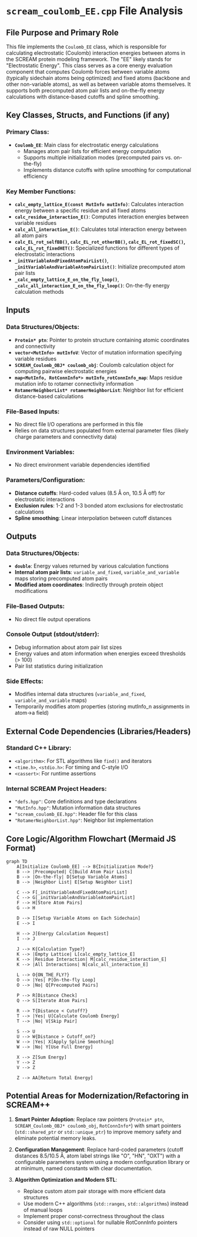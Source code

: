 # `scream_coulomb_EE.cpp` File Analysis

## File Purpose and Primary Role

This file implements the `Coulomb_EE` class, which is responsible for calculating electrostatic (Coulomb) interaction energies between atoms in the SCREAM protein modeling framework. The "EE" likely stands for "Electrostatic Energy". This class serves as a core energy evaluation component that computes Coulomb forces between variable atoms (typically sidechain atoms being optimized) and fixed atoms (backbone and other non-variable atoms), as well as between variable atoms themselves. It supports both precomputed atom pair lists and on-the-fly energy calculations with distance-based cutoffs and spline smoothing.

## Key Classes, Structs, and Functions (if any)

### Primary Class:

- **`Coulomb_EE`**: Main class for electrostatic energy calculations
  - Manages atom pair lists for efficient energy computation
  - Supports multiple initialization modes (precomputed pairs vs. on-the-fly)
  - Implements distance cutoffs with spline smoothing for computational efficiency

### Key Member Functions:

- **`calc_empty_lattice_E(const MutInfo mutInfo)`**: Calculates interaction energy between a specific residue and all fixed atoms
- **`calc_residue_interaction_E()`**: Computes interaction energies between variable residues
- **`calc_all_interaction_E()`**: Calculates total interaction energy between all atom pairs
- **`calc_EL_rot_selfBB()`, `calc_EL_rot_otherBB()`, `calc_EL_rot_fixedSC()`, `calc_EL_rot_fixedHET()`**: Specialized functions for different types of electrostatic interactions
- **`_initVariableAndFixedAtomPairList()`**, **`_initVariableAndVariableAtomPairList()`**: Initialize precomputed atom pair lists
- **`_calc_empty_lattice_E_on_the_fly_loop()`**, **`_calc_all_interaction_E_on_the_fly_loop()`**: On-the-fly energy calculation methods

## Inputs

### Data Structures/Objects:

- **`Protein* ptn`**: Pointer to protein structure containing atomic coordinates and connectivity
- **`vector<MutInfo> mutInfoV`**: Vector of mutation information specifying variable residues
- **`SCREAM_Coulomb_OBJ* coulomb_obj`**: Coulomb calculation object for computing pairwise electrostatic energies
- **`map<MutInfo, RotConnInfo*> mutInfo_rotConnInfo_map`**: Maps residue mutation info to rotamer connectivity information
- **`RotamerNeighborList* rotamerNeighborList`**: Neighbor list for efficient distance-based calculations

### File-Based Inputs:

- No direct file I/O operations are performed in this file
- Relies on data structures populated from external parameter files (likely charge parameters and connectivity data)

### Environment Variables:

- No direct environment variable dependencies identified

### Parameters/Configuration:

- **Distance cutoffs**: Hard-coded values (8.5 Å on, 10.5 Å off) for electrostatic interactions
- **Exclusion rules**: 1-2 and 1-3 bonded atom exclusions for electrostatic calculations
- **Spline smoothing**: Linear interpolation between cutoff distances

## Outputs

### Data Structures/Objects:

- **`double`**: Energy values returned by various calculation functions
- **Internal atom pair lists**: `variable_and_fixed`, `variable_and_variable` maps storing precomputed atom pairs
- **Modified atom coordinates**: Indirectly through protein object modifications

### File-Based Outputs:

- No direct file output operations

### Console Output (stdout/stderr):

- Debug information about atom pair list sizes
- Energy values and atom information when energies exceed thresholds (> 100)
- Pair list statistics during initialization

### Side Effects:

- Modifies internal data structures (`variable_and_fixed`, `variable_and_variable` maps)
- Temporarily modifies atom properties (storing mutInfo_n assignments in atom->a field)

## External Code Dependencies (Libraries/Headers)

### Standard C++ Library:

- `<algorithm>`: For STL algorithms like `find()` and iterators
- `<time.h>`, `<stdio.h>`: For timing and C-style I/O
- `<cassert>`: For runtime assertions

### Internal SCREAM Project Headers:

- `"defs.hpp"`: Core definitions and type declarations
- `"MutInfo.hpp"`: Mutation information data structures
- `"scream_coulomb_EE.hpp"`: Header file for this class
- `"RotamerNeighborList.hpp"`: Neighbor list implementation

## Core Logic/Algorithm Flowchart (Mermaid JS Format)

```mermaid
graph TD
    A[Initialize Coulomb_EE] --> B{Initialization Mode?}
    B --> |Precomputed| C[Build Atom Pair Lists]
    B --> |On-the-fly| D[Setup Variable Atoms]
    B --> |Neighbor List| E[Setup Neighbor List]

    C --> F[_initVariableAndFixedAtomPairList]
    C --> G[_initVariableAndVariableAtomPairList]
    F --> H[Store Atom Pairs]
    G --> H

    D --> I[Setup Variable Atoms on Each Sidechain]
    E --> I

    H --> J[Energy Calculation Request]
    I --> J

    J --> K{Calculation Type?}
    K --> |Empty Lattice| L[calc_empty_lattice_E]
    K --> |Residue Interaction| M[calc_residue_interaction_E]
    K --> |All Interactions| N[calc_all_interaction_E]

    L --> O{ON_THE_FLY?}
    O --> |Yes| P[On-the-fly Loop]
    O --> |No| Q[Precomputed Pairs]

    P --> R[Distance Check]
    Q --> S[Iterate Atom Pairs]

    R --> T{Distance < Cutoff?}
    T --> |Yes| U[Calculate Coulomb Energy]
    T --> |No| V[Skip Pair]

    S --> U
    U --> W{Distance > Cutoff_on?}
    W --> |Yes| X[Apply Spline Smoothing]
    W --> |No| Y[Use Full Energy]

    X --> Z[Sum Energy]
    Y --> Z
    V --> Z

    Z --> AA[Return Total Energy]
```

## Potential Areas for Modernization/Refactoring in SCREAM++

1. **Smart Pointer Adoption**: Replace raw pointers (`Protein* ptn`, `SCREAM_Coulomb_OBJ* coulomb_obj`, `RotConnInfo*`) with smart pointers (`std::shared_ptr` or `std::unique_ptr`) to improve memory safety and eliminate potential memory leaks.

2. **Configuration Management**: Replace hard-coded parameters (cutoff distances 8.5/10.5 Å, atom label strings like "O", "HN", "OXT") with a configurable parameters system using a modern configuration library or at minimum, named constants with clear documentation.

3. **Algorithm Optimization and Modern STL**:
   - Replace custom atom pair storage with more efficient data structures
   - Use modern C++ algorithms (`std::ranges`, `std::algorithms`) instead of manual loops
   - Implement proper const-correctness throughout the class
   - Consider using `std::optional` for nullable RotConnInfo pointers instead of raw NULL pointers
